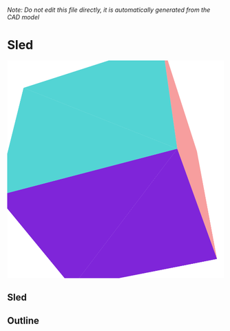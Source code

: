 ###### Note: Do not edit this file directly, it is automatically generated from the CAD model

# Sled

![](/project.svg)

## Sled


## Outline


